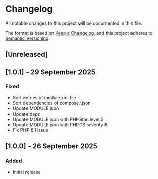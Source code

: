 # Changelog
All notable changes to this project will be documented in this file.

The format is based on [Keep a Changelog](https://keepachangelog.com/en/1.0.0/),
and this project adheres to [Semantic Versioning](https://semver.org/spec/v2.0.0.html).

## [Unreleased]

## [1.0.1] - 29 September 2025
### Fixed
- Sort entries of module.xml file
- Sort dependencies of composer.json
- Update MODULE.json
- Update deps
- Update MODULE.json with PHPStan level 5
- Update MODULE.json with PHPCS severity 8
- Fix PHP 8.1 issue

## [1.0.0] - 26 September 2025
### Added
- Initial release

